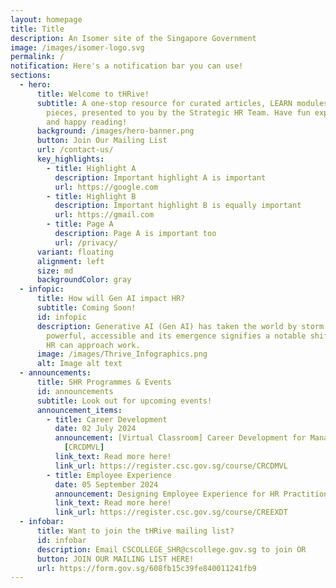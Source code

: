 ```yaml
---
layout: homepage
title: Title
description: An Isomer site of the Singapore Government
image: /images/isomer-logo.svg
permalink: /
notification: Here's a notification bar you can use!
sections:
  - hero:
      title: Welcome to tHRive!
      subtitle: A one-stop resource for curated articles, LEARN modules & research
        pieces, presented to you by the Strategic HR Team. Have fun exploring,
        and happy reading!
      background: /images/hero-banner.png
      button: Join Our Mailing List
      url: /contact-us/
      key_highlights:
        - title: Highlight A
          description: Important highlight A is important
          url: https://google.com
        - title: Highlight B
          description: Important highlight B is equally important
          url: https://gmail.com
        - title: Page A
          description: Page A is important too
          url: /privacy/
      variant: floating
      alignment: left
      size: md
      backgroundColor: gray
  - infopic:
      title: How will Gen AI impact HR?
      subtitle: Coming Soon!
      id: infopic
      description: Generative AI (Gen AI) has taken the world by storm! It is
        powerful, accessible and its emergence signifies a notable shift in how
        HR can approach work.
      image: /images/Thrive_Infographics.png
      alt: Image alt text
  - announcements:
      title: SHR Programmes & Events
      id: announcements
      subtitle: Look out for upcoming events!
      announcement_items:
        - title: Career Development
          date: 02 July 2024
          announcement: ​​​​​​​​​​​​​​[Virtual Classroom] Career Development for Managers
            [CRCDMVL]
          link_text: Read more here!
          link_url: https://register.csc.gov.sg/course/CRCDMVL
        - title: Employee Experience
          date: 05 September 2024
          announcement: Designing Employee Experience for HR Practitioners [CREEXDT]
          link_text: Read more here!
          link_url: https://register.csc.gov.sg/course/CREEXDT
  - infobar:
      title: Want to join the tHRive mailing list?
      id: infobar
      description: Email CSCOLLEGE_SHR@cscollege.gov.sg to join OR
      button: JOIN OUR MAILING LIST HERE!
      url: https://form.gov.sg/608fb15c39fe840011241fb9
---
```

